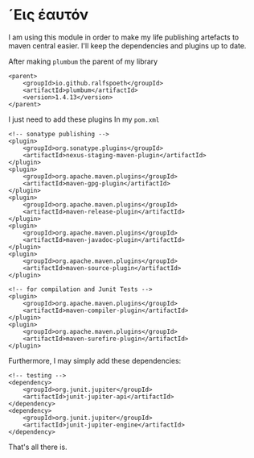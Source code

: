 # ´Εις έαυτόν

I am using this module in order to 
make my life publishing artefacts to maven central
easier. I'll keep the dependencies and plugins up to date.

After making `plumbum` the parent of my library 

    <parent>
        <groupId>io.github.ralfspoeth</groupId>
        <artifactId>plumbum</artifactId>
        <version>1.4.13</version>
    </parent>

I just need to add these plugins In my `pom.xml`

    <!-- sonatype publishing -->
    <plugin>
        <groupId>org.sonatype.plugins</groupId>
        <artifactId>nexus-staging-maven-plugin</artifactId>
    </plugin>
    <plugin>
        <groupId>org.apache.maven.plugins</groupId>
        <artifactId>maven-gpg-plugin</artifactId>
    </plugin>
    <plugin>
        <groupId>org.apache.maven.plugins</groupId>
        <artifactId>maven-release-plugin</artifactId>
    </plugin>
    <plugin>
        <groupId>org.apache.maven.plugins</groupId>
        <artifactId>maven-javadoc-plugin</artifactId>
    </plugin>
    <plugin>
        <groupId>org.apache.maven.plugins</groupId>
        <artifactId>maven-source-plugin</artifactId>
    </plugin>

    <!-- for compilation and Junit Tests -->
    <plugin>
        <groupId>org.apache.maven.plugins</groupId>
        <artifactId>maven-compiler-plugin</artifactId>
    </plugin>
    <plugin>
        <groupId>org.apache.maven.plugins</groupId>
        <artifactId>maven-surefire-plugin</artifactId>
    </plugin>
    
Furthermore, I may simply add these dependencies:

    <!-- testing -->
    <dependency>
        <groupId>org.junit.jupiter</groupId>
        <artifactId>junit-jupiter-api</artifactId>
    </dependency>
    <dependency>
        <groupId>org.junit.jupiter</groupId>
        <artifactId>junit-jupiter-engine</artifactId>
    </dependency>

That's all there is.